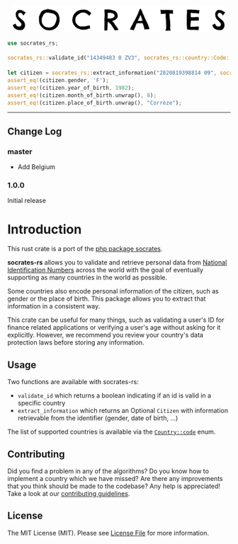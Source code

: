 <p align="center">
    <img src="https://raw.githubusercontent.com/AlexOlival/socrates/master/docs/logo.png" alt="Socrates logo" width="480">
</p>

```rust
use socrates_rs;

socrates_rs::validate_id("14349483 0 ZV3", socrates_rs::country::Code::PT);

let citizen = socrates_rs::extract_information("2820819398814 09", socrates_rs::country::Code::FR).unwrap();
assert_eq!(citizen.gender, 'F');
assert_eq!(citizen.year_of_birth, 1982);
assert_eq!(citizen.month_of_birth.unwrap(), 8);
assert_eq!(citizen.place_of_birth.unwrap(), "Corrèze");
```
------


## Change Log

### master
* Add Belgium

### 1.0.0
Initial release

# Introduction
This rust crate is a port of the [php package socrates](https://github.com/reducktion/socrates).

**socrates-rs** allows you to validate and retrieve personal data from [National Identification Numbers](https://en.wikipedia.org/wiki/National_identification_number) across the world with the goal of eventually supporting as many countries in the world as possible.
<p>Some countries also encode personal information of the citizen, such as gender or the place of birth. This package allows you to extract that information in a consistent way.</p>
<p>This crate can be useful for many things, such as validating a user's ID for finance related applications or verifying a user's age without asking for it explicitly. However, we recommend you review your country's data protection laws before storing any information.</p>

## Usage
Two functions are available with socrates-rs:
 * `validate_id` which returns a boolean indicating if an id is valid in a specific country
 * `extract_information` which returns an Optional `Citizen` with information retrievable from the identifier (gender, date of birth, ...)
 
The list of supported countries is available via the [`Country::code`](https://github.com/reducktion/socrates-rs/blob/master/src/country.rs) enum.
 

## Contributing
Did you find a problem in any of the algorithms? 
Do you know how to implement a country which we have missed?
Are there any improvements that you think should be made to the codebase?
Any help is appreciated! Take a look at our [contributing guidelines](https://github.com/reducktion/socrates/blob/master/CONTRIBUTING.md).

## License
The MIT License (MIT). Please see [License File](LICENSE.md) for more information. 
